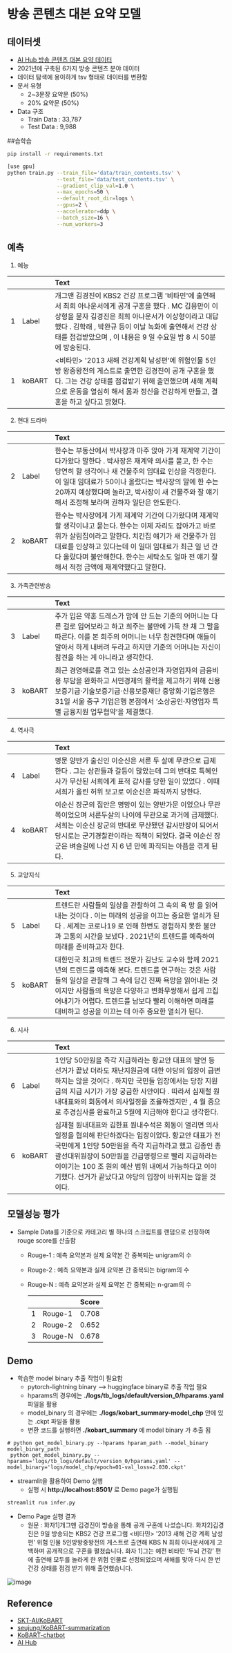 # 방송 콘텐츠 대본 요약 모델

## 데이터셋
- [AI Hub 방송 콘텐츠 대본 요약 데이터](https://aihub.or.kr/aihubdata/data/view.do?currMenu=115&topMenu=100&aihubDataSe=realm&dataSetSn=591)
- 2021년에 구축된 6가지 방송 콘텐츠 분야 데이터
- 데이터 탐색에 용이하게 tsv 형태로 데이터를 변환함
- 문서 유형
    - 2~3문장 요약문 (50%)
    - 20% 요약문 (50%)
- Data 구조
    - Train Data : 33,787
    - Test Data : 9,988
    

##습학습 
```bash
pip install -r requirements.txt

[use gpu]
python train.py --train_file='data/train_contents.tsv' \
                --test_file='data/test_contents.tsv' \
                --gradient_clip_val=1.0 \
                --max_epochs=50 \
                --default_root_dir=logs \
                --gpus=2 \
                --accelerator=ddp \
                --batch_size=16 \
                --num_workers=3
```


## 예측 
1. 예능

| ||Text|
|-------|:--------|:--------|
|1|Label|개그맨 김경진이 KBS2 건강 프로그램 '비타민'에 출연해서 최희 아나운서에게 공개 구혼을 했다 . MC 김용만이 이상형을 묻자 김경진은 최희 아나운서가 이상형이라고 대답했다 . 김학래 , 박완규 등이 이날 녹화에 출연해서 건강 상태를 점검받았으며 , 이 내용은 9 일 수요일 밤 8 시 50분에 방송된다.|
|1|koBART|<비타민> '2013 새해 건강계획 남성편'에 위험인물 5인방 왕중왕전의 게스트로 출연한 김경진이 공개 구혼을 했다. 그는 건강 상태를 점검받기 위해 출연했으며 새해 계획으로 운동을 열심히 해서 몸과 정신을 건강하게 만들고, 결혼을 하고 싶다고 밝혔다.|

2. 현대 드라마

| ||Text|
|-------|:--------|:--------|
|2|Label|한수는 부동산에서 박사장과 마주 앉아 가게 재계약 기간이 다가왔다 말한다 . 박사장은 재계약 의사를 묻고, 한 수는 당연히 할 생각이나 새 건물주의 임대료 인상을 걱정한다. 이 일대 임대료가 50이나 올랐다는 박사장의 말에 한 수는 20까지 예상했다며 놀라고, 박사장이 새 건물주와 잘 얘기해서 조정해 보라며 권하자 일단은 안도한다.|
|2|koBART|한수는 박사장에게 가게 재계약 기간이 다가왔다며 재계약할 생각이냐고 묻는다. 한수는 이제 자리도 잡아가고 바로 위가 살림집이라고 말한다. 치킨집 얘기가 새 건물주가 임대료를 인상하고 있다는데 이 일대 임대료가 최근 일 년 간 다 올랐다며 불안해한다. 한수는 세탁소도 얼마 전 얘기 잘해서 적정 금액에 재계약했다고 말한다.|

3. 가족관련방송

| ||Text|
|-------|:--------|:--------|
|3|Label|주가 입은 약혼 드레스가 맘에 안 드는 기준의 어머니는 다른 걸로 입어보라고 하고 희주는 불만에 가득 찬 채 그 말을 따른다. 이를 본 희주의 어머니는 너무 참견한다며 애들이 알아서 하게 내버려 두라고 하지만 기준의 어머니는 자신이 참견을 하는 게 아니라고 생각한다.|
|3|koBART|최근 경영애로를 겪고 있는 소상공인과 자영업자의 금융비용 부담을 완화하고 서민경제의 활력을 제고하기 위해 신용보증기금·기술보증기금·신용보증재단 중앙회·기업은행은 31일 서울 중구 기업은행 본점에서 ‘소상공인·자영업자 특별 금융지원 업무협약’을 체결했다.|

4. 역사극

| ||Text|
|-------|:--------|:--------|
|4|Label|명문 양반가 출신인 이순신은 서른 두 살에 무관으로 급제한다 . 그는 상관들과 갈등이 많았는데 그의 반대로 특혜인사가 무산된 서희에게 표적 감사를 당한 일이 있었다 . 이때 서희가 올린 허위 보고로 이순신은 파직까지 당한다.|
|4|koBART|이순신 장군의 집안은 명망이 있는 양반가문 이었으나 무관쪽이었으며 서른두살의 나이에 무관으로 과거에 급제했다. 서희는 이순신 장군의 반대로 무산됐던 감사반장이 되어서 당시로는 군기경찰관이라는 직책이 되었다. 결국 이순신 장군은 벼슬길에 나선 지 6 년 만에 파직되는 아픔을 겪게 된다.|

5. 교양지식

| ||Text|
|-------|:--------|:--------|
|5|Label|트렌드란 사람들의 일상을 관찰하여 그 속의 욕 망 을 읽어내는 것이다 . 이는 미래의 성공을 이끄는 중요한 열쇠가 된다 . 세계는 코로나19 로 인해 한번도 경험하지 못한 불안과 고통의 시간을 보냈다 . 2021년의 트렌드를 예측하여 미래를 준비하고자 한다.|
|5|koBART|대한민국 최고의 트렌드 전문가 김난도 교수와 함께 2021년의 트렌드를 예측해 본다. 트렌드를 연구하는 것은 사람들의 일상을 관찰해 그 속에 담긴 진짜 욕망을 읽어내는 것이지만 사람들의 욕망은 다양하고 변화무쌍해서 쉽게 끄집어내기가 어렵다.  트렌드를 남보다 빨리 이해하면 미래를 대비하고 성공을 이끄는 데 아주 중요한 열쇠가 된다.|

6. 시사

| ||Text|
|-------|:--------|:--------|
|6|Label|1인당 50만원을 즉각 지급하라는 황교안 대표의 발언 등 선거가 끝났 더라도 재난지원금에 대한 야당의 입장이 급변하지는 않을 것이다 . 하지만 국민들 입장에서는 당장 지원금의 지급 시기가 가장 궁금한 사안이다 . 따라서 심재철 원내대표와의 회동에서 의사일정을 조율하겠지만 , 4 월 중으로 추경심사를 완료하고 5월에 지급해야 한다고 생각한다.|
|6|koBART|심재철 원내대표와 김한표 원내수석은 회동이 열리면 의사일정을 협의해 판단하겠다는 입장이었다. 황교안 대표가 전 국민에게 1인당 50만원을 즉각 지급하라고 했고 김종인 총괄선대위원장이 50만원을 긴급명령으로 빨리 지급하라는 이야기는 100 조 원의 예산 범위 내에서 가능하다고 이야기했다.  선거가 끝났다고 야당의 입장이 바뀌지는 않을 것이다.|


## 모델성능 평가
- Sample Data를 기준으로 카테고리 별 하나의 스크립트를 랜덤으로 선정하여 rouge score를 산출함
    - Rouge-1 : 예측 요약본과 실제 요약본 간 중복되는 unigram의 수
    - Rouge-2 : 예측 요약본과 실제 요약본 간 중복되는 bigram의 수
    - Rouge-N : 예측 요약본과 실제 요약본 간 중복되는 n-gram의 수
    
        | ||Score|
        |-------|:--------|:--------|
        |1|Rouge-1|0.708|
        |2|Rouge-2|0.652|
        |3|Rouge-N|0.678|


## Demo
- 학습한 model binary 추출 작업이 필요함
   - pytorch-lightning binary --> huggingface binary로 추출 작업 필요
   - hparams의 경우에는 <b>./logs/tb_logs/default/version_0/hparams.yaml</b> 파일을 활용
   - model_binary 의 경우에는 <b>./logs/kobart_summary-model_chp</b> 안에 있는 .ckpt 파일을 활용
   - 변환 코드를 실행하면 <b>./kobart_summary</b> 에 model binary 가 추출 됨
  
```
# python get_model_binary.py --hparams hparam_path --model_binary model_binary_path
 python get_model_binary.py --hparams='logs/tb_logs/default/version_0/hparams.yaml' --model_binary='logs/model_chp/epoch=01-val_loss=2.030.ckpt'
```

- streamlit을 활용하여 Demo 실행
    - 실행 시 <b>http://localhost:8501/</b> 로 Demo page가 실행됨
```
streamlit run infer.py
```

- Demo Page 실행 결과
    - 원문 :
    화자1]개그맨 김경진이 방송을 통해 공개 구혼에 나섰습니다. 화자2]김경진은 9일 방송되는 KBS2 건강 프로그램 <비타민> '2013 새해 건강 계획 남성 편' 위험 인물 5인방왕중왕전의 게스트로 출연해 KBS N 최희 아나운서에게 고백하며 공개적으로 구혼을 펼쳤습니다. 화자 1]그는 예전 비타민 ‘두뇌 건강’ 편에 출연해 모두를 놀라게 한 위험 인물로 선정되었으며 새해를 맞아 다시 한 번 건강 상태를 점검 받기 위해 출연했습니다.
    
 ![image](https://user-images.githubusercontent.com/107041027/210505408-9c2ddced-cdbb-4354-b454-4254ba89557b.png)



## Reference
- [SKT-AI/KoBART](https://github.com/SKT-AI/KoBART)
- [seujung/KoBART-summarization](https://github.com/seujung/KoBART-summarization)
- [KoBART-chatbot](https://github.com/haven-jeon/KoBART-chatbot)
- [AI Hub](https://aihub.or.kr/)
